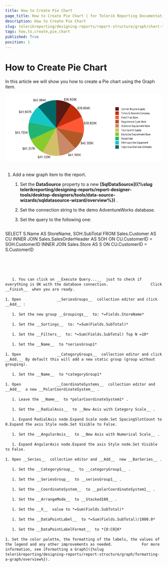 ```yaml
---
title: How to Create Pie Chart
page_title: How to Create Pie Chart | for Telerik Reporting Documentation
description: How to Create Pie Chart
slug: telerikreporting/designing-reports/report-structure/graph/chart-types/pie-charts/how-to-create-pie-chart
tags: how,to,create,pie,chart
published: True
position: 1
---
```


# How to Create Pie Chart



In this article we will show you how to create a Pie chart using the Graph item.         

  ![Pie Chart\Pie Chart](images/Graph/PieChart.png)

## 

1. Add a new graph item to the report.

   1. Set the __DataSource__  property to a new                    __[SqlDataSource]({%slug telerikreporting/designing-reports/report-designer-tools/desktop-designers/tools/data-source-wizards/sqldatasource-wizard/overview%})__ .                 

   1. Set the connection string to the demo AdventureWorks database.

   1. Set the query to the following one:

	
      ````sql

SELECT S.Name AS StoreName, SOH.SubTotal
FROM Sales.Customer AS CU
INNER JOIN Sales.SalesOrderHeader AS SOH ON CU.CustomerID = SOH.CustomerID
INNER JOIN Sales.Store AS S ON CU.CustomerID = S.CustomerID
````




   1. You can click on __Execute Query...__  just to check if everything is OK with the database connection.                   Click __Finish__  when you are ready.                 

1. Open                __SeriesGroups__  collection editor and click __Add__ :             

   1. Set the new group __Groupings__  to: *=Fields.StoreName* 

   1. Set the __Sortings__  to: *=Sum(Fields.SubTotal)* 

   1. Set the __Filters__  to: *=Sum(Fields.SubTotal) Top N =10* 

   1. Set the __Name__  to *seriesGroup1* 

1. Open                __CategoryGroups__  collection editor and click __Add.__ By default this will add a new static group (group without grouping).             

   1. Set the __Name__  to *categoryGroup1* 

1. Open                __CoordinateSystems__  collection editor and __Add__  a new __PolarCoordinateSystem__ .             

   1. Leave the __Name__  to *polarCoordinateSystem1* .                 

   1. Set the __RadialAxis__  to __New Axis with Category Scale__ .                 

   1. Expand RadialAxis node.Expand Scale node.Set SpacingSlotCount to 0.Expand the axis Style node.Set Visible to False.

   1. Set the __AngularAxis__  to __New Axis with Numerical Scale__ .                 

   1. Expand AngularAxis node.Expand the axis Style node.Set Visible to False.

1. Open __Series__  collection editor and __Add__  new __BarSeries__ .             

   1. Set the __CategoryGroup__  to __categoryGroup1__ .                 

   1. Set the __SeriesGroup__  to __seriesGroup1__ .                 

   1. Set the __CoordinateSystem__  to __polarCoordinateSystem1__ .                 

   1. Set the __ArrangeMode__  to __Stacked100__ .                 

   1. Set the __X__  value to *=Sum(Fields.SubTotal)* 

   1. Set the __DataPointLabel__  to *=Sum(Fields.SubTotal)/1000.0* 

   1. Set the __DataPointLabelFormat__  to *{0:C0}K* 

1. Set the color palette, the formatting of the labels, the values of the legend and any other improvements as needed.             For more information, see [Formatting a Graph]({%slug telerikreporting/designing-reports/report-structure/graph/formatting-a-graph/overview%}).             
